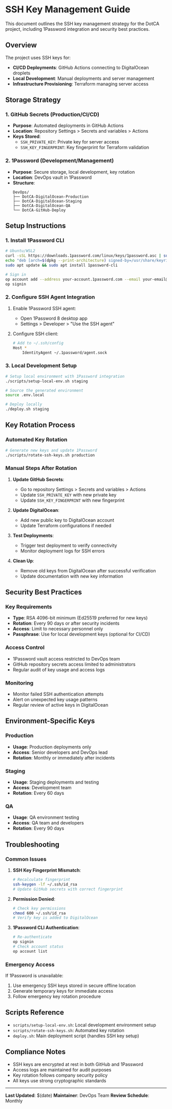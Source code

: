 # SSH Key Management Guide

This document outlines the SSH key management strategy for the DotCA project, including 1Password integration and security best practices.

## Overview

The project uses SSH keys for:
- **CI/CD Deployments**: GitHub Actions connecting to DigitalOcean droplets
- **Local Development**: Manual deployments and server management
- **Infrastructure Provisioning**: Terraform managing server access

## Storage Strategy

### 1. GitHub Secrets (Production/CI/CD)
- **Purpose**: Automated deployments in GitHub Actions
- **Location**: Repository Settings > Secrets and variables > Actions
- **Keys Stored**:
  - `SSH_PRIVATE_KEY`: Private key for server access
  - `SSH_KEY_FINGERPRINT`: Key fingerprint for Terraform validation

### 2. 1Password (Development/Management)
- **Purpose**: Secure storage, local development, key rotation
- **Location**: DevOps vault in 1Password
- **Structure**:
  ```
  DevOps/
  ├── DotCA-DigitalOcean-Production
  ├── DotCA-DigitalOcean-Staging
  ├── DotCA-DigitalOcean-QA
  └── DotCA-GitHub-Deploy
  ```

## Setup Instructions

### 1. Install 1Password CLI

```bash
# Ubuntu/WSL2
curl -sSL https://downloads.1password.com/linux/keys/1password.asc | sudo gpg --dearmor --output /usr/share/keyrings/1password-archive-keyring.gpg
echo "deb [arch=$(dpkg --print-architecture) signed-by=/usr/share/keyrings/1password-archive-keyring.gpg] https://downloads.1password.com/linux/debian/$(dpkg --print-architecture) stable main" | sudo tee /etc/apt/sources.list.d/1password.list
sudo apt update && sudo apt install 1password-cli

# Sign in
op account add --address your-account.1password.com --email your-email@example.com
op signin
```

### 2. Configure SSH Agent Integration

1. Enable 1Password SSH agent:
   - Open 1Password 8 desktop app
   - Settings > Developer > "Use the SSH agent"

2. Configure SSH client:
   ```bash
   # Add to ~/.ssh/config
   Host *
       IdentityAgent ~/.1password/agent.sock
   ```

### 3. Local Development Setup

```bash
# Setup local environment with 1Password integration
./scripts/setup-local-env.sh staging

# Source the generated environment
source .env.local

# Deploy locally
./deploy.sh staging
```

## Key Rotation Process

### Automated Key Rotation

```bash
# Generate new keys and update 1Password
./scripts/rotate-ssh-keys.sh production
```

### Manual Steps After Rotation

1. **Update GitHub Secrets**:
   - Go to repository Settings > Secrets and variables > Actions
   - Update `SSH_PRIVATE_KEY` with new private key
   - Update `SSH_KEY_FINGERPRINT` with new fingerprint

2. **Update DigitalOcean**:
   - Add new public key to DigitalOcean account
   - Update Terraform configurations if needed

3. **Test Deployments**:
   - Trigger test deployment to verify connectivity
   - Monitor deployment logs for SSH errors

4. **Clean Up**:
   - Remove old keys from DigitalOcean after successful verification
   - Update documentation with new key information

## Security Best Practices

### Key Requirements
- **Type**: RSA 4096-bit minimum (Ed25519 preferred for new keys)
- **Rotation**: Every 90 days or after security incidents
- **Access**: Limit to necessary personnel only
- **Passphrase**: Use for local development keys (optional for CI/CD)

### Access Control
- 1Password vault access restricted to DevOps team
- GitHub repository secrets access limited to administrators
- Regular audit of key usage and access logs

### Monitoring
- Monitor failed SSH authentication attempts
- Alert on unexpected key usage patterns
- Regular review of active keys in DigitalOcean

## Environment-Specific Keys

### Production
- **Usage**: Production deployments only
- **Access**: Senior developers and DevOps lead
- **Rotation**: Monthly or immediately after incidents

### Staging
- **Usage**: Staging deployments and testing
- **Access**: Development team
- **Rotation**: Every 60 days

### QA
- **Usage**: QA environment testing
- **Access**: QA team and developers
- **Rotation**: Every 90 days

## Troubleshooting

### Common Issues

1. **SSH Key Fingerprint Mismatch**:
   ```bash
   # Recalculate fingerprint
   ssh-keygen -lf ~/.ssh/id_rsa
   # Update GitHub secrets with correct fingerprint
   ```

2. **Permission Denied**:
   ```bash
   # Check key permissions
   chmod 600 ~/.ssh/id_rsa
   # Verify key is added to DigitalOcean
   ```

3. **1Password CLI Authentication**:
   ```bash
   # Re-authenticate
   op signin
   # Check account status
   op account list
   ```

### Emergency Access

If 1Password is unavailable:
1. Use emergency SSH keys stored in secure offline location
2. Generate temporary keys for immediate access
3. Follow emergency key rotation procedure

## Scripts Reference

- `scripts/setup-local-env.sh`: Local development environment setup
- `scripts/rotate-ssh-keys.sh`: Automated key rotation
- `deploy.sh`: Main deployment script (handles SSH key setup)

## Compliance Notes

- SSH keys are encrypted at rest in both GitHub and 1Password
- Access logs are maintained for audit purposes
- Key rotation follows company security policy
- All keys use strong cryptographic standards

---

**Last Updated**: $(date)
**Maintainer**: DevOps Team
**Review Schedule**: Monthly
